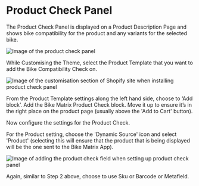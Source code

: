 # Product Check Panel

The Product Check Panel is displayed on a Product Description Page and shows bike compatibility for the product and any variants for the selected bike.

![Image of the product check panel](/img/shopify/Product-Check.png)

While Customising the Theme, select the Product Template that you want to add the Bike Compatibility Check on.

![Image of the customisation section of Shopify site when installing product check panel](/img/shopify/Theme-Product-Check.png)

From the Product Template settings along the left hand side, choose to ‘Add block’. Add the Bike Matrix Product Check block. Move it up to ensure it’s in the right place on the product page (usually above the 'Add to Cart' button).

Now configure the settings for the Product Check.

For the Product setting, choose the 'Dynamic Source' icon and select 'Product' (selecting this will ensure that the product that is being displayed will be the one sent to the Bike Matrix App).

![Image of adding the product check field when setting up product check panel](/img/shopify/Theme-Product-Check-Settings.png)

Again, similar to Step 2 above, choose to use Sku or Barcode or Metafield.
